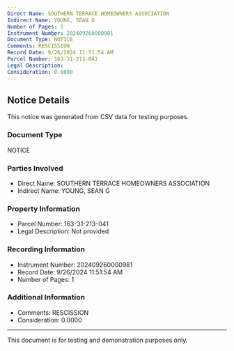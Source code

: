 ```yaml
---
Direct Name: SOUTHERN TERRACE HOMEOWNERS ASSOCIATION
Indirect Name: YOUNG, SEAN G
Number of Pages: 1
Instrument Number: 202409260000981
Document Type: NOTICE
Comments: RESCISSION
Record Date: 9/26/2024 11:51:54 AM
Parcel Number: 163-31-213-041
Legal Description: 
Consideration: 0.0000
---
```


## Notice Details

This notice was generated from CSV data for testing purposes.

### Document Type
NOTICE

### Parties Involved
- Direct Name: SOUTHERN TERRACE HOMEOWNERS ASSOCIATION
- Indirect Name: YOUNG, SEAN G

### Property Information
- Parcel Number: 163-31-213-041
- Legal Description: Not provided

### Recording Information
- Instrument Number: 202409260000981
- Record Date: 9/26/2024 11:51:54 AM
- Number of Pages: 1

### Additional Information
- Comments: RESCISSION
- Consideration: 0.0000

---

This document is for testing and demonstration purposes only.
